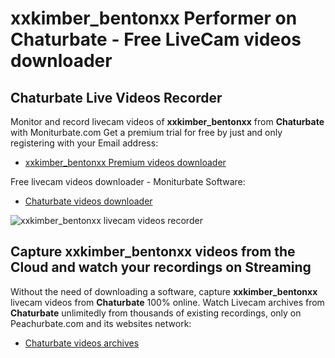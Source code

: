 # xxkimber_bentonxx Performer on Chaturbate - Free LiveCam videos downloader

## Chaturbate Live Videos Recorder

Monitor and record livecam videos of **xxkimber_bentonxx** from **Chaturbate** with Moniturbate.com
Get a premium trial for free by just and only registering with your Email address:
* [xxkimber_bentonxx Premium videos downloader](https://moniturbate.com/request-demo-licence-key.html)

Free livecam videos downloader - Moniturbate Software:
* [Chaturbate videos downloader](https://moniturbate.com/moniturbate-download-software.html)

![xxkimber_bentonxx livecam videos recorder](https://peachurnet.com/templates/moniturbate-software.png)


## Capture xxkimber_bentonxx videos from the Cloud and watch your recordings on Streaming

Without the need of downloading a software, capture **xxkimber_bentonxx** livecam videos from **Chaturbate** 100% online.
Watch Livecam archives from **Chaturbate** unlimitedly from thousands of existing recordings, only on Peachurbate.com and its websites network:
* [Chaturbate videos archives](https://peachurnet.com/)